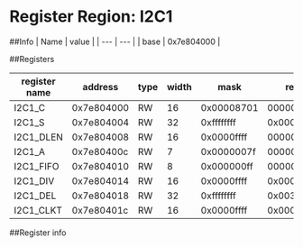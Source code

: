 # Register Region: I2C1


##Info
| Name | value |
| --- | --- |
| base | 0x7e804000 |

##Registers

| register name | address | type | width | mask | reset |
| --- | --- | --- | --- | --- | --- |
| I2C1_C | 0x7e804000 | RW | 16 | 0x00008701 | 0000000000 |
| I2C1_S | 0x7e804004 | RW | 32 | 0xffffffff | 0x00000050 |
| I2C1_DLEN | 0x7e804008 | RW | 16 | 0x0000ffff | 0000000000 |
| I2C1_A | 0x7e80400c | RW | 7 | 0x0000007f | 0000000000 |
| I2C1_FIFO | 0x7e804010 | RW | 8 | 0x000000ff | 0000000000 |
| I2C1_DIV | 0x7e804014 | RW | 16 | 0x0000ffff | 0x000005dc |
| I2C1_DEL | 0x7e804018 | RW | 32 | 0xffffffff | 0x00300030 |
| I2C1_CLKT | 0x7e80401c | RW | 16 | 0x0000ffff | 0x00000040 |

##Register info

